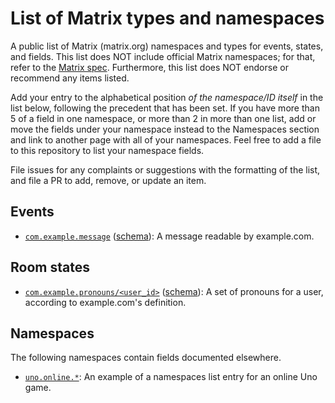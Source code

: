 # List of Matrix types and namespaces
A public list of Matrix (matrix.org) namespaces and types for events, states, and fields. This list does NOT include official Matrix namespaces; for that, refer to the [Matrix spec](https://spec.matrix.org). Furthermore, this list does NOT endorse or recommend any items listed.

Add your entry to the alphabetical position *of the namespace/ID itself* in the list below, following the precedent that has been set. If you have more than 5 of a field in one namespace, or more than 2 in more than one list, add or move the fields under your namespace instead to the Namespaces section and link to another page with all of your namespaces. Feel free to add a file to this repository to list your namespace fields.

File issues for any complaints or suggestions with the formatting of the list, and file a PR to add, remove, or update an item.

## Events
* [`com.example.message`](https://example.com/matrix/message.txt) ([schema](https://example.com/matrix/message.schema.json)): A message readable by example.com. <!-- Keep this one at the top, remove it when there are three or more event entries that follow the pattern. -->

## Room states
* [`com.example.pronouns/<user_id>`](https://example.com/matrix/pronouns.txt) ([schema](https://example.com/matrix/pronouns.schema.json)): A set of pronouns for a user, according to example.com's definition. <!-- Keep this one at the top, remove it when there are three or more event entries that follow the pattern. -->

## Namespaces
The following namespaces contain fields documented elsewhere.
* [`uno.online.*`](https://online.uno/matrix): An example of a namespaces list entry for an online Uno game.
